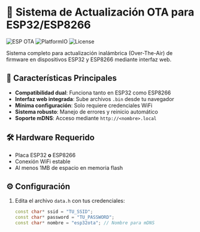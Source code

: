 # 🚀 Sistema de Actualización OTA para ESP32/ESP8266

![ESP OTA](https://img.shields.io/badge/ESP-OTA-blue) 
![PlatformIO](https://img.shields.io/badge/PlatformIO-Compatible-brightgreen)
![License](https://img.shields.io/badge/License-MIT-orange)

Sistema completo para actualización inalámbrica (Over-The-Air) de firmware en dispositivos ESP32 y ESP8266 mediante interfaz web.

## 📌 Características Principales
- **Compatibilidad dual**: Funciona tanto en ESP32 como ESP8266
- **Interfaz web integrada**: Sube archivos `.bin` desde tu navegador
- **Mínima configuración**: Solo requiere credenciales WiFi
- **Sistema robusto**: Manejo de errores y reinicio automático
- **Soporte mDNS**: Acceso mediante `http://<nombre>.local`

## 🛠 Hardware Requerido
- Placa ESP32 **o** ESP8266
- Conexión WiFi estable
- Al menos 1MB de espacio en memoria flash

## ⚙ Configuración
1. Edita el archivo `data.h` con tus credenciales:
   ```cpp
   const char* ssid = "TU_SSID";
   const char* password = "TU_PASSWORD";
   const char* nombre = "esp32ota"; // Nombre para mDNS
